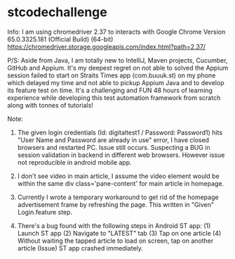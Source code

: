# stcodechallenge

Info: 
I am using chromedriver 2.37 to interacts with Google Chrome Version 65.0.3325.181 (Official Build) (64-bit)
https://chromedriver.storage.googleapis.com/index.html?path=2.37/


P/S: Aside from Java, I am totally new to IntelliJ, Maven projects, Cucumber, GitHub and Appium. It's my deepest regret on not able to solved the Appium session failed to start on Straits Times app (com.buuuk.st) on my phone which delayed my time and not able to pickup Appium Java and to develop its feature test on time. It's a challenging and FUN 48 hours of learning experience while developing this test automation framework from scratch along with tonnes of tutorials!

Note: 
1. The given login credentials (Id: digitaltest1 / Password: Password1) hits "User Name and Password are already in use" error, I have closed browsers and restarted PC. Issue still occurs. Suspecting a BUG in session validation in backend in different web browsers.
      However issue not reproducible in android mobile app.

2. I don't see video in main article, I assume the video element would be within the same div class='pane-content' for main article in homepage.

3. Currently I wrote a temporary workaround to get rid of the homepage advertisement frame by refreshing the page. This written in "Given" Login.feature step. 

4. There's a bug found with the following steps in Android ST app: 
(1) Launch ST app
(2) Navigate to "LATEST" tab
(3) Tap on one article
(4) Without waiting the tapped article to load on screen, tap on another article
(Issue) ST app crashed immediately. 
